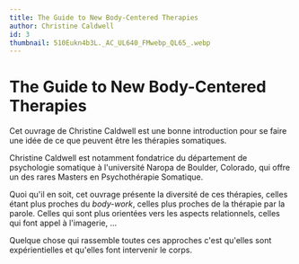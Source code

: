 ```yaml
---
title: The Guide to New Body-Centered Therapies
author: Christine Caldwell
id: 3
thumbnail: 510Eukn4b3L._AC_UL640_FMwebp_QL65_.webp
---
```

# The Guide to New Body-Centered Therapies

Cet ouvrage de Christine Caldwell est une bonne introduction pour se faire une idée de ce que peuvent être les thérapies somatiques.

Christine Caldwell est notamment fondatrice du département de psychologie somatique à l'université Naropa de Boulder, Colorado, qui offre un des rares Masters en Psychothérapie Somatique.

Quoi qu'il en soit, cet ouvrage présente la diversité de ces thérapies, celles étant plus proches du *body-work*, celles plus proches de la thérapie par la parole. Celles qui sont plus orientées vers les aspects relationnels, celles qui font appel à l'imagerie, ...

Quelque chose qui rassemble toutes ces approches c'est qu'elles sont expérientielles et qu'elles font intervenir le corps.
